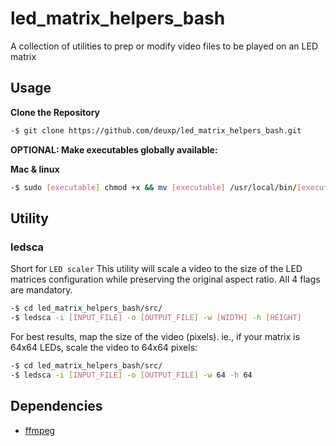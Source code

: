 # led_matrix_helpers_bash

A collection of utilities to prep or modify video files to be played on an LED matrix

## Usage

**Clone the Repository**

```bash
-$ git clone https://github.com/deuxp/led_matrix_helpers_bash.git
```

**OPTIONAL: Make executables globally available:**

**Mac & linux**

```bash
-$ sudo [executable] chmod +x && mv [executable] /usr/local/bin/[executable]
```

## Utility

### ledsca

Short for `LED scaler` This utility will scale a video to the size of the LED matrices configuration while preserving the original aspect ratio.
All 4 flags are mandatory.

```bash
-$ cd led_matrix_helpers_bash/src/
-$ ledsca -i [INPUT_FILE] -o [OUTPUT_FILE] -w [WIDTH] -h [HEIGHT]
```

For best results, map the size of the video (pixels).
ie., if your matrix is 64x64 LEDs, scale the video to 64x64 pixels:

```bash
-$ cd led_matrix_helpers_bash/src/
-$ ledsca -i [INPUT_FILE] -o [OUTPUT_FILE] -w 64 -h 64
```

## Dependencies

-   [ffmpeg](https://ffmpeg.org/download.html)
